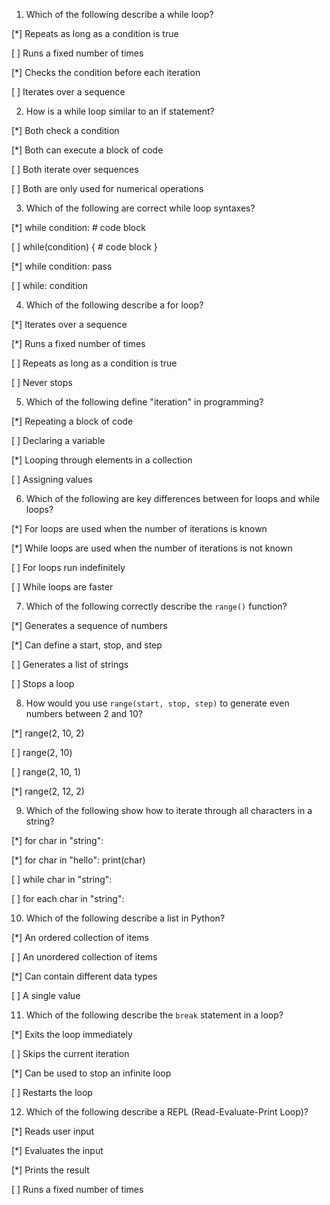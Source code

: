 1. Which of the following describe a while loop?

[*] Repeats as long as a condition is true

[ ] Runs a fixed number of times

[*] Checks the condition before each iteration

[ ] Iterates over a sequence

2. How is a while loop similar to an if statement?

[*] Both check a condition

[*] Both can execute a block of code

[ ] Both iterate over sequences

[ ] Both are only used for numerical operations

3. Which of the following are correct while loop syntaxes?

[*] while condition:
    # code block

[ ] while(condition) { # code block }

[*] while condition:
    pass

[ ] while: condition

4. Which of the following describe a for loop?

[*] Iterates over a sequence

[*] Runs a fixed number of times

[ ] Repeats as long as a condition is true

[ ] Never stops

5. Which of the following define "iteration" in programming?

[*] Repeating a block of code

[ ] Declaring a variable

[*] Looping through elements in a collection

[ ] Assigning values

6. Which of the following are key differences between for loops and while loops?

[*] For loops are used when the number of iterations is known

[*] While loops are used when the number of iterations is not known

[ ] For loops run indefinitely

[ ] While loops are faster

7. Which of the following correctly describe the `range()` function?

[*] Generates a sequence of numbers

[*] Can define a start, stop, and step

[ ] Generates a list of strings

[ ] Stops a loop

8. How would you use `range(start, stop, step)` to generate even numbers between 2 and 10?

[*] range(2, 10, 2)

[ ] range(2, 10)

[ ] range(2, 10, 1)

[*] range(2, 12, 2)

9. Which of the following show how to iterate through all characters in a string?

[*] for char in "string":

[*] for char in "hello":
    print(char)

[ ] while char in "string":

[ ] for each char in "string":

10. Which of the following describe a list in Python?

[*] An ordered collection of items

[ ] An unordered collection of items

[*] Can contain different data types

[ ] A single value

11. Which of the following describe the `break` statement in a loop?

[*] Exits the loop immediately

[ ] Skips the current iteration

[*] Can be used to stop an infinite loop

[ ] Restarts the loop

12. Which of the following describe a REPL (Read-Evaluate-Print Loop)?

[*] Reads user input

[*] Evaluates the input

[*] Prints the result

[ ] Runs a fixed number of times
